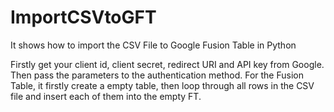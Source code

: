 ImportCSVtoGFT
==============

It shows how to import the CSV File to Google Fusion Table in Python

Firstly get your client id, client secret, redirect URI and API key from Google. Then pass the parameters to the authentication method. For the Fusion Table, it firstly create a empty table, then loop through all rows in the CSV file and insert each of them into the empty FT.
